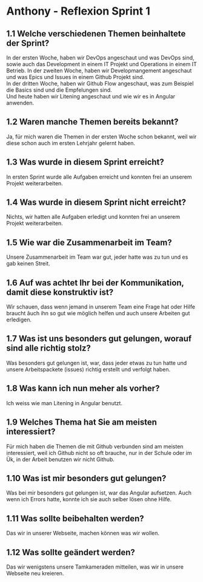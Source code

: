 # Anthony - Reflexion Sprint 1

## 1.1 Welche verschiedenen Themen beinhaltete der Sprint?

In der ersten Woche, haben wir DevOps angeschaut und was DevOps sind, sowie auch das Development in einem IT Projekt und Operations in einem IT Betrieb.
In der zweiten Woche, haben wir Developmangement angeschaut und was Epics und Issues in einem Github Projekt sind.   
In der dritten Woche, haben wir Github Flow angeschaut, was zum Beispiel die Basics sind und die Empfelungen sind.    
Und heute haben wir Litening angeschaut und wie wir es in Angular anwenden.

## 1.2 Waren manche Themen bereits bekannt? 

Ja, für mich waren die Themen in der ersten Woche schon bekannt, weil wir diese schon auch im ersten Lehrjahr gelernt haben. 

## 1.3 Was wurde in diesem Sprint erreicht? 

In ersten Sprint wurde alle Aufgaben erreicht und konnten frei an unserem Projekt weiterarbeiten. 

## 1.4 Was wurde in diesem Sprint nicht erreicht? 

Nichts, wir hatten alle Aufgaben erledigt und konnten frei an unserem Projekt weiterarbeiten. 

## 1.5 Wie war die Zusammenarbeit im Team? 

Unsere Zusammenarbeit im Team war gut, jeder hatte was zu tun und es gab keinen Streit. 

## 1.6 Auf was achtet Ihr bei der Kommunikation, damit diese konstruktiv ist?

Wir schauen, dass wenn jemand in unserem Team eine Frage hat oder Hilfe braucht âuch ihn so gut wie möglich helfen und auch unsere Arbeiten gut erledigen. 

## 1.7 Was ist uns besonders gut gelungen, worauf sind alle richtig stolz? 

Was besonders gut gelungen ist, war, dass jeder etwas zu tun hatte und unsere Arbeitspackete (issues) richtig erstellt und verfolgt haben. 

## 1.8 Was kann ich nun meher als vorher? 

Ich weiss wie man Litening in Angular benutzt. 

## 1.9 Welches Thema hat Sie am meisten interessiert? 

Für mich haben die Themen die mit Github verbunden sind am meisten interessiert, weil ich Github nicht so oft brauche, nur in der Schule oder im Ük, in der Arbeit benutzen wir nicht Github.

## 1.10 Was ist mir besonders gut gelungen? 

Was bei mir besonders gut gelungen ist, war das Angular aufsetzen. Auch wenn ich Errors hatte, konnte ich sie auch selber lösen ohne Hilfe.  

## 1.11 Was sollte beibehalten werden? 

Das wir in unserer Webseite, machen können was wir wollen. 

## 1.12 Was sollte geändert werden? 

Das wir wenigstens unsere Tamkameraden mitteilen, was wir in unsere Webseite neu kreieren. 
